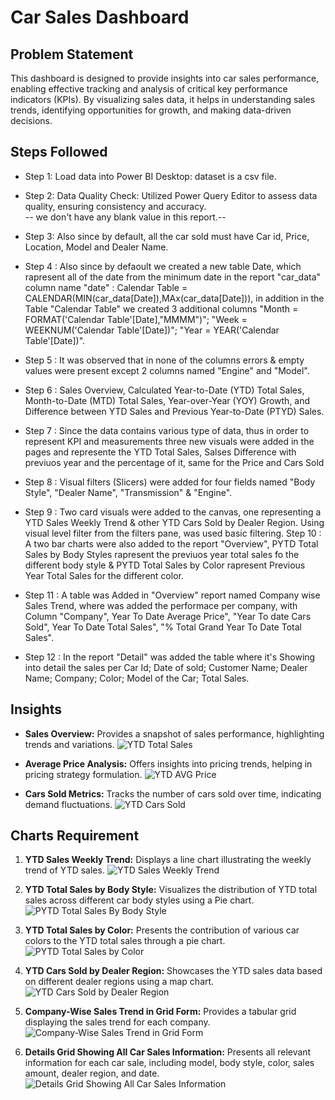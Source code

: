 # Car Sales Dashboard

## Problem Statement

This dashboard is designed to provide insights into car sales performance, enabling effective tracking and analysis of critical key performance indicators (KPIs). By visualizing sales data, it helps in understanding sales trends, identifying opportunities for growth, and making data-driven decisions.

## Steps Followed

- Step 1: Load data into Power BI Desktop: dataset is a csv file.
- Step 2: Data Quality Check: Utilized Power Query Editor to assess data quality, ensuring consistency and accuracy.                                
    -- we don't have any blank value in this report.--
- Step 3: Also since by default, all the car sold must have Car id, Price, Location, Model and Dealer Name.
- Step 4 : Also since by defaoult we created a new table Date, which rapresent all of the date from the minimum date in the report "car_data" column name "date" : Calendar Table = CALENDAR(MIN(car_data[Date]),MAx(car_data[Date])), in addition in the Table "Calendar Table" we created 3 additional columns "Month = FORMAT('Calendar Table'[Date],"MMMM")"; "Week = WEEKNUM('Calendar Table'[Date])"; "Year = YEAR('Calendar Table'[Date])".
- Step 5 : It was observed that in none of the columns errors & empty values were present except 2 columns named "Engine" and "Model".
- Step 6 : Sales Overview, Calculated Year-to-Date (YTD) Total Sales, Month-to-Date (MTD) Total Sales, Year-over-Year (YOY) Growth, and Difference between YTD Sales and Previous Year-to-Date (PTYD) Sales. 

- Step 7 : Since the data contains various type of data, thus in order to represent KPI and measurements three new visuals were added in the pages and represente the YTD Total Sales, Salses Difference with previuos year and the percentage of it, same for the Price and Cars Sold
- Step 8 : Visual filters (Slicers) were added for four fields named "Body Style", "Dealer Name", "Transmission" & "Engine".
- Step 9 : Two card visuals were added to the canvas, one representing a YTD Sales Weekly Trend & other YTD Cars Sold by Dealer Region.
Using visual level filter from the filters pane, was used basic filtering.
 Step 10 : A two bar charts were also added to the report "Overview", PYTD Total Sales by Body Styles rapresent the previuos year total sales fo the different body style & PYTD Total Sales by Color rapresent Previous Year Total Sales for the different color.
 - Step 11 : A table was Added in "Overview" report named Company wise Sales Trend, where was added the performace per company, with Column "Company", Year To Date Average Price", "Year To date Cars Sold", Year To Date Total Sales", "% Total Grand Year To Date Total Sales".
 - Step 12 : In the report "Detail" was added the table where it's Showing into detail the sales per 
 Car Id;
 Date of sold;
 Customer Name;
 Dealer Name;
 Company;
 Color;
 Model of the Car;
 Total Sales.

## Insights

- **Sales Overview:** Provides a snapshot of sales performance, highlighting trends and variations.
![YTD Total Sales](https://github.com/GerardoPastore/Gerardo/assets/157154758/3838ee37-951d-4e24-b567-e930347a4449)


- **Average Price Analysis:** Offers insights into pricing trends, helping in pricing strategy formulation.
![YTD AVG Price](https://github.com/GerardoPastore/Gerardo/assets/157154758/3fba7c54-c455-470c-b58b-58854f42b4ab)


- **Cars Sold Metrics:** Tracks the number of cars sold over time, indicating demand fluctuations.
![YTD Cars Sold](https://github.com/GerardoPastore/Gerardo/assets/157154758/0693da5f-558f-4e40-838d-d7f8f8569cb8)


## Charts Requirement

1. **YTD Sales Weekly Trend:** Displays a line chart illustrating the weekly trend of YTD sales.
![YTD Sales Weekly Trend](https://github.com/GerardoPastore/Gerardo/assets/157154758/1ea633d9-60fb-4e96-a857-98e19f3e1f6f)


2. **YTD Total Sales by Body Style:** Visualizes the distribution of YTD total sales across different car body styles using a Pie chart.
![PYTD Total Sales By Body Style](https://github.com/GerardoPastore/Gerardo/assets/157154758/5e29ac40-2d0b-492b-9e5d-0c7c5e747888)

3. **YTD Total Sales by Color:** Presents the contribution of various car colors to the YTD total sales through a pie chart.
![PYTD Total Sales by Color](https://github.com/GerardoPastore/Gerardo/assets/157154758/5894b90a-01ac-44d4-bdfe-3f78bf545a38)


4. **YTD Cars Sold by Dealer Region:** Showcases the YTD sales data based on different dealer regions using a map chart.
![YTD Cars Sold by Dealer Region](https://github.com/GerardoPastore/Gerardo/assets/157154758/2ef99c5e-c4df-443c-ad8b-6bb15935530a)


5. **Company-Wise Sales Trend in Grid Form:** Provides a tabular grid displaying the sales trend for each company.
![Company-Wise Sales Trend in Grid Form](https://github.com/GerardoPastore/Gerardo/assets/157154758/705b46cc-9b4d-4fdb-b0e3-5cacf517ba01)


6. **Details Grid Showing All Car Sales Information:** Presents all relevant information for each car sale, including model, body style, color, sales amount, dealer region, and date.
![Details Grid Showing All Car Sales Information](https://github.com/GerardoPastore/Gerardo/assets/157154758/918c81ef-fbde-4dd3-9e71-6fb458e19b88)
